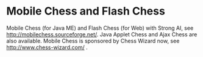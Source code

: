 # Mobile Chess and Flash Chess
Mobile Chess (for Java ME) and Flash Chess (for Web) with Strong AI, see http://mobilechess.sourceforge.net/. Java Applet Chess and Ajax Chess are also available. Mobile Chess is sponsored by Chess Wizard now, see http://www.chess-wizard.com/ .
